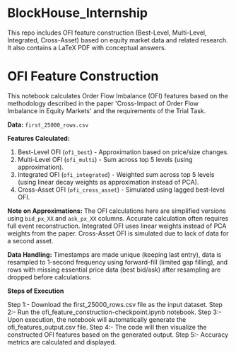# BlockHouse_Internship
This repo includes OFI feature construction (Best-Level, Multi-Level, Integrated, Cross-Asset) based on equity market data and related research. It also contains a LaTeX PDF with conceptual answers.
# OFI Feature Construction

This notebook calculates Order Flow Imbalance (OFI) features based on the methodology described in the paper 'Cross-Impact of Order Flow Imbalance in Equity Markets' and the requirements of the Trial Task.

**Data:** `first_25000_rows.csv`

**Features Calculated:**
1.  Best-Level OFI (`ofi_best`) - Approximation based on price/size changes.
2.  Multi-Level OFI (`ofi_multi`) - Sum across top 5 levels (using approximation).
3.  Integrated OFI (`ofi_integrated`) - Weighted sum across top 5 levels (using linear decay weights as approximation instead of PCA).
4.  Cross-Asset OFI (`ofi_cross_asset`) - Simulated using lagged best-level OFI.

**Note on Approximations:** The OFI calculations here are simplified versions using `bid_px_XX` and `ask_px_XX` columns. Accurate calculation often requires full event reconstruction. Integrated OFI uses linear weights instead of PCA weights from the paper. Cross-Asset OFI is simulated due to lack of data for a second asset.

**Data Handling:** Timestamps are made unique (keeping last entry), data is resampled to 1-second frequency using forward-fill (limited gap filling), and rows with missing essential price data (best bid/ask) after resampling are dropped before calculations.

**Steps of Execution**

Step 1:- Download the first_25000_rows.csv file as the input dataset.
Step 2:- Run the ofi_feature_construction-checkpoint.ipynb notebook. 
Step 3:- Upon execution, the notebook will automatically generate the ofi_features_output.csv file.
Step 4:- The code will then visualize the constructed OFI features based on the generated output.
Step 5:- Accuracy metrics are calculated and displayed.

